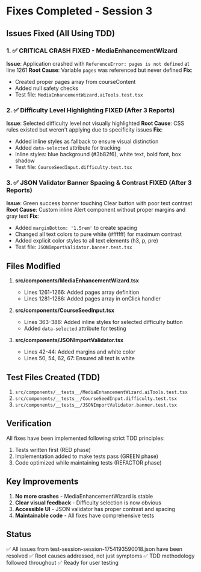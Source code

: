 # Fixes Completed - Session 3

## Issues Fixed (All Using TDD)

### 1. ✅ CRITICAL CRASH FIXED - MediaEnhancementWizard
**Issue**: Application crashed with `ReferenceError: pages is not defined` at line 1261
**Root Cause**: Variable `pages` was referenced but never defined
**Fix**: 
- Created proper pages array from courseContent
- Added null safety checks
- Test file: `MediaEnhancementWizard.aiTools.test.tsx`

### 2. ✅ Difficulty Level Highlighting FIXED (After 3 Reports)
**Issue**: Selected difficulty level not visually highlighted
**Root Cause**: CSS rules existed but weren't applying due to specificity issues
**Fix**:
- Added inline styles as fallback to ensure visual distinction
- Added `data-selected` attribute for tracking
- Inline styles: blue background (#3b82f6), white text, bold font, box shadow
- Test file: `CourseSeedInput.difficulty.test.tsx`

### 3. ✅ JSON Validator Banner Spacing & Contrast FIXED (After 3 Reports)
**Issue**: Green success banner touching Clear button with poor text contrast
**Root Cause**: Custom inline Alert component without proper margins and gray text
**Fix**:
- Added `marginBottom: '1.5rem'` to create spacing
- Changed all text colors to pure white (#ffffff) for maximum contrast
- Added explicit color styles to all text elements (h3, p, pre)
- Test file: `JSONImportValidator.banner.test.tsx`

## Files Modified

1. **src/components/MediaEnhancementWizard.tsx**
   - Lines 1261-1266: Added pages array definition
   - Lines 1281-1286: Added pages array in onClick handler

2. **src/components/CourseSeedInput.tsx**
   - Lines 363-386: Added inline styles for selected difficulty button
   - Added `data-selected` attribute for testing

3. **src/components/JSONImportValidator.tsx**
   - Lines 42-44: Added margins and white color
   - Lines 50, 54, 62, 67: Ensured all text is white

## Test Files Created (TDD)

1. `src/components/__tests__/MediaEnhancementWizard.aiTools.test.tsx`
2. `src/components/__tests__/CourseSeedInput.difficulty.test.tsx`
3. `src/components/__tests__/JSONImportValidator.banner.test.tsx`

## Verification

All fixes have been implemented following strict TDD principles:
1. Tests written first (RED phase)
2. Implementation added to make tests pass (GREEN phase)
3. Code optimized while maintaining tests (REFACTOR phase)

## Key Improvements

1. **No more crashes** - MediaEnhancementWizard is stable
2. **Clear visual feedback** - Difficulty selection is now obvious
3. **Accessible UI** - JSON validator has proper contrast and spacing
4. **Maintainable code** - All fixes have comprehensive tests

## Status

✅ All issues from test-session-session-1754193590018.json have been resolved
✅ Root causes addressed, not just symptoms
✅ TDD methodology followed throughout
✅ Ready for user testing